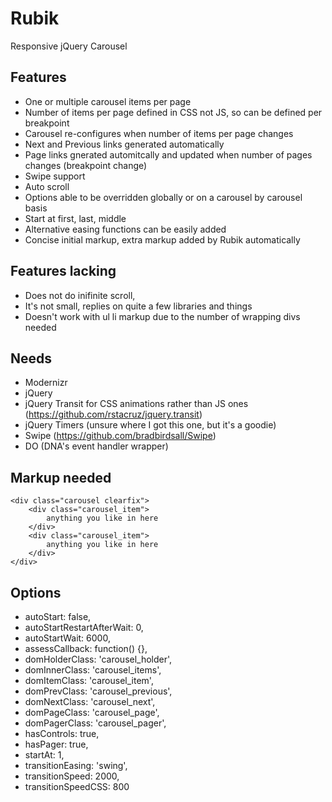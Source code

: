 Rubik
=====

Responsive jQuery Carousel

## Features
* One or multiple carousel items per page
* Number of items per page defined in CSS not JS, so can be defined per breakpoint
* Carousel re-configures when number of items per page changes
* Next and Previous links generated automatically
* Page links gnerated automitcally and updated when number of pages changes (breakpoint change)
* Swipe support
* Auto scroll
* Options able to be overridden globally or on a carousel by carousel basis
* Start at first, last, middle
* Alternative easing functions can be easily added
* Concise initial markup, extra markup added by Rubik automatically

## Features lacking
* Does not do inifinite scroll,
* It's not small, replies on quite a few libraries and things
* Doesn't work with ul li markup due to the number of wrapping divs needed

## Needs
* Modernizr
* jQuery
* jQuery Transit for CSS animations rather than JS ones (https://github.com/rstacruz/jquery.transit)
* jQuery Timers (unsure where I got this one, but it's a goodie)
* Swipe (https://github.com/bradbirdsall/Swipe)
* DO (DNA's event handler wrapper)

## Markup needed

	<div class="carousel clearfix">
		<div class="carousel_item">
			anything you like in here
		</div>
		<div class="carousel_item">
			anything you like in here
		</div>
	</div>

## Options
* autoStart: false,
* autoStartRestartAfterWait: 0,
* autoStartWait: 6000,
* assessCallback: function() {},
* domHolderClass: 'carousel_holder',
* domInnerClass: 'carousel_items',
* domItemClass: 'carousel_item',
* domPrevClass: 'carousel_previous',
* domNextClass: 'carousel_next',
* domPageClass: 'carousel_page',
* domPagerClass: 'carousel_pager',
* hasControls: true,
* hasPager: true,
* startAt: 1,
* transitionEasing: 'swing',
* transitionSpeed: 2000,
* transitionSpeedCSS: 800
